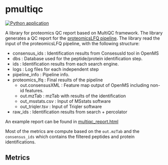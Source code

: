# pmultiqc
[![Python application](https://github.com/bigbio/pmultiqc/actions/workflows/python-app.yml/badge.svg?branch=main)](https://github.com/bigbio/pmultiqc/actions/workflows/python-app.yml)

A library for proteomics QC report based on MultiQC framework. The library generates a QC report for the [proteomicsLFQ pipeline](https://github.com/nf-core/proteomicslfq). The library read the input of the proteomicsLFQ pipeline, with the following structure:


- consensus_ids       : Identification results from ConsesusId tool in OpenMS
- dbs                 : Database used for the peptide/protein identification step.
- ids                 : Identification results from each search engine.
- logs                : Log files for each independent step
- pipeline_info       : Pipeline info.
- proteomics_lfq      : Final results of the pipeline
  - out.consensusXML  : Feature map output of OpenMS including non-id features.
  - out.mzTab         : mzTab with results of the identification
  - out_msstats.csv   : Input of MSstats software
  - out_triqler.tsv   : Input of Triqler software
- raw_ids             : Identification results from search + percolator

An example report can be found in [multiqc_report.html](http://bigbio.xyz/pmultiqc/multiqc_report.html)

Most of the metrics are compute based on the `out.mzTab` and the `consensus_ids` which contains the filtered peptides and protein identifications.

## Metrics





